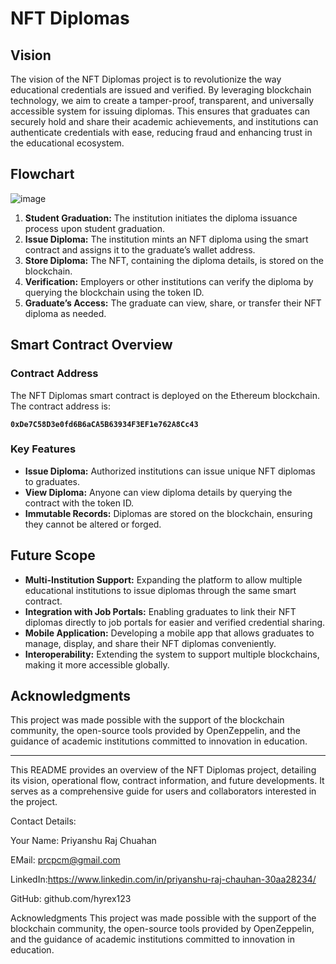 # NFT Diplomas

## Vision

The vision of the NFT Diplomas project is to revolutionize the way educational credentials are issued and verified. By leveraging blockchain technology, we aim to create a tamper-proof, transparent, and universally accessible system for issuing diplomas. This ensures that graduates can securely hold and share their academic achievements, and institutions can authenticate credentials with ease, reducing fraud and enhancing trust in the educational ecosystem.

## Flowchart

![image](https://github.com/user-attachments/assets/b25527cf-104c-4e0c-b38e-83917517c90b)


1. **Student Graduation:** The institution initiates the diploma issuance process upon student graduation.
2. **Issue Diploma:** The institution mints an NFT diploma using the smart contract and assigns it to the graduate’s wallet address.
3. **Store Diploma:** The NFT, containing the diploma details, is stored on the blockchain.
4. **Verification:** Employers or other institutions can verify the diploma by querying the blockchain using the token ID.
5. **Graduate’s Access:** The graduate can view, share, or transfer their NFT diploma as needed.

## Smart Contract Overview

### Contract Address

The NFT Diplomas smart contract is deployed on the Ethereum blockchain. The contract address is:

**`0xDe7C58D3e0fd6B6aCA5B63934F3EF1e762A8Cc43`**


### Key Features

- **Issue Diploma:** Authorized institutions can issue unique NFT diplomas to graduates.
- **View Diploma:** Anyone can view diploma details by querying the contract with the token ID.
- **Immutable Records:** Diplomas are stored on the blockchain, ensuring they cannot be altered or forged.

## Future Scope

- **Multi-Institution Support:** Expanding the platform to allow multiple educational institutions to issue diplomas through the same smart contract.
- **Integration with Job Portals:** Enabling graduates to link their NFT diplomas directly to job portals for easier and verified credential sharing.
- **Mobile Application:** Developing a mobile app that allows graduates to manage, display, and share their NFT diplomas conveniently.
- **Interoperability:** Extending the system to support multiple blockchains, making it more accessible globally.

## Acknowledgments

This project was made possible with the support of the blockchain community, the open-source tools provided by OpenZeppelin, and the guidance of academic institutions committed to innovation in education.

---

This README provides an overview of the NFT Diplomas project, detailing its vision, operational flow, contract information, and future developments. It serves as a comprehensive guide for users and collaborators interested in the project.

Contact Details:

Your Name: Priyanshu Raj Chuahan

EMail: prcpcm@gmail.com

LinkedIn:https://www.linkedin.com/in/priyanshu-raj-chauhan-30aa28234/

GitHub: github.com/hyrex123

Acknowledgments
This project was made possible with the support of the blockchain community, the open-source tools provided by OpenZeppelin, and the guidance of academic institutions committed to innovation in education.

